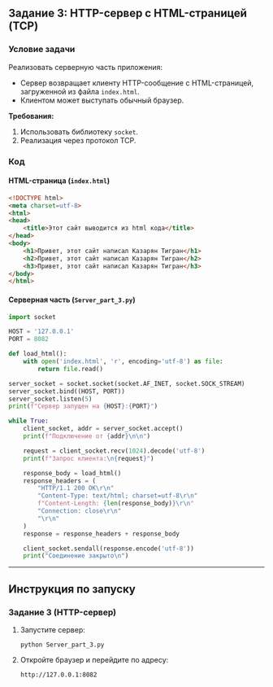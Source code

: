 ## Задание 3: HTTP-сервер с HTML-страницей (TCP)

### Условие задачи  
Реализовать серверную часть приложения:  
- Сервер возвращает клиенту HTTP-сообщение с HTML-страницей, загруженной из файла `index.html`.  
- Клиентом может выступать обычный браузер.  

**Требования:**  
1. Использовать библиотеку `socket`.  
2. Реализация через протокол TCP.  

### Код

#### HTML-страница (`index.html`)
```html
<!DOCTYPE html>
<meta charset=utf-8>
<html>
<head>
    <title>Этот сайт выводится из html кода</title>
</head>
<body>
    <h1>Привет, этот сайт написал Казарян Тигран</h1>
    <h2>Привет, этот сайт написал Казарян Тигран</h2>
    <h3>Привет, этот сайт написал Казарян Тигран</h3>
</body>
</html>
```

#### Серверная часть (`Server_part_3.py`)
```python
import socket

HOST = '127.0.0.1'
PORT = 8082

def load_html():
    with open('index.html', 'r', encoding='utf-8') as file:
        return file.read()

server_socket = socket.socket(socket.AF_INET, socket.SOCK_STREAM)
server_socket.bind((HOST, PORT))
server_socket.listen(5)
print(f"Сервер запущен на {HOST}:{PORT}")

while True:
    client_socket, addr = server_socket.accept()
    print(f"Подключение от {addr}\n\n")

    request = client_socket.recv(1024).decode('utf-8')
    print(f"Запрос клиента:\n{request}")

    response_body = load_html()
    response_headers = (
        "HTTP/1.1 200 OK\r\n"
        "Content-Type: text/html; charset=utf-8\r\n"
        f"Content-Length: {len(response_body)}\r\n"
        "Connection: close\r\n"
        "\r\n"
    )
    response = response_headers + response_body

    client_socket.sendall(response.encode('utf-8'))
    print("Соединение закрыто\n")
```

---

## Инструкция по запуску

### Задание 3 (HTTP-сервер)
1. Запустите сервер:
   ```
   python Server_part_3.py
   ```
2. Откройте браузер и перейдите по адресу:
   ```
   http://127.0.0.1:8082
   ```